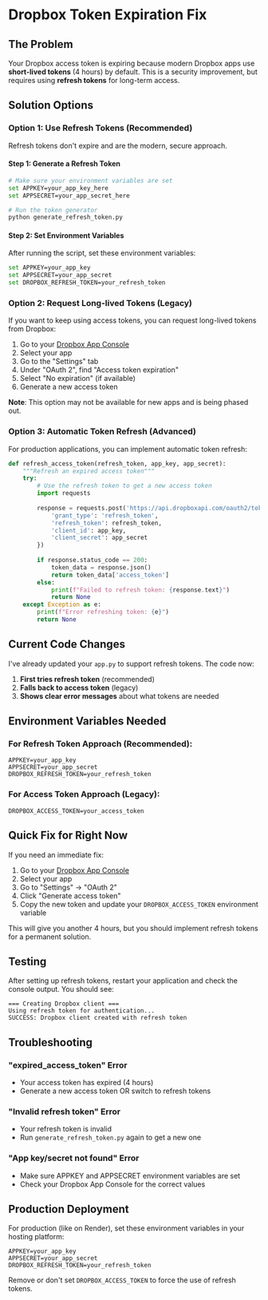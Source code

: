 # Dropbox Token Expiration Fix

## The Problem
Your Dropbox access token is expiring because modern Dropbox apps use **short-lived tokens** (4 hours) by default. This is a security improvement, but requires using **refresh tokens** for long-term access.

## Solution Options

### Option 1: Use Refresh Tokens (Recommended)
Refresh tokens don't expire and are the modern, secure approach.

#### Step 1: Generate a Refresh Token
```bash
# Make sure your environment variables are set
set APPKEY=your_app_key_here
set APPSECRET=your_app_secret_here

# Run the token generator
python generate_refresh_token.py
```

#### Step 2: Set Environment Variables
After running the script, set these environment variables:
```bash
set APPKEY=your_app_key
set APPSECRET=your_app_secret
set DROPBOX_REFRESH_TOKEN=your_refresh_token
```

### Option 2: Request Long-lived Tokens (Legacy)
If you want to keep using access tokens, you can request long-lived tokens from Dropbox:

1. Go to your [Dropbox App Console](https://www.dropbox.com/developers/apps)
2. Select your app
3. Go to the "Settings" tab
4. Under "OAuth 2", find "Access token expiration"
5. Select "No expiration" (if available)
6. Generate a new access token

**Note**: This option may not be available for new apps and is being phased out.

### Option 3: Automatic Token Refresh (Advanced)
For production applications, you can implement automatic token refresh:

```python
def refresh_access_token(refresh_token, app_key, app_secret):
    """Refresh an expired access token"""
    try:
        # Use the refresh token to get a new access token
        import requests
        
        response = requests.post('https://api.dropboxapi.com/oauth2/token', data={
            'grant_type': 'refresh_token',
            'refresh_token': refresh_token,
            'client_id': app_key,
            'client_secret': app_secret
        })
        
        if response.status_code == 200:
            token_data = response.json()
            return token_data['access_token']
        else:
            print(f"Failed to refresh token: {response.text}")
            return None
    except Exception as e:
        print(f"Error refreshing token: {e}")
        return None
```

## Current Code Changes
I've already updated your `app.py` to support refresh tokens. The code now:

1. **First tries refresh token** (recommended)
2. **Falls back to access token** (legacy)
3. **Shows clear error messages** about what tokens are needed

## Environment Variables Needed

### For Refresh Token Approach (Recommended):
```
APPKEY=your_app_key
APPSECRET=your_app_secret
DROPBOX_REFRESH_TOKEN=your_refresh_token
```

### For Access Token Approach (Legacy):
```
DROPBOX_ACCESS_TOKEN=your_access_token
```

## Quick Fix for Right Now
If you need an immediate fix:

1. Go to your [Dropbox App Console](https://www.dropbox.com/developers/apps)
2. Select your app
3. Go to "Settings" → "OAuth 2"
4. Click "Generate access token"
5. Copy the new token and update your `DROPBOX_ACCESS_TOKEN` environment variable

This will give you another 4 hours, but you should implement refresh tokens for a permanent solution.

## Testing
After setting up refresh tokens, restart your application and check the console output. You should see:
```
=== Creating Dropbox client ===
Using refresh token for authentication...
SUCCESS: Dropbox client created with refresh token
```

## Troubleshooting

### "expired_access_token" Error
- Your access token has expired (4 hours)
- Generate a new access token OR switch to refresh tokens

### "Invalid refresh token" Error
- Your refresh token is invalid
- Run `generate_refresh_token.py` again to get a new one

### "App key/secret not found" Error
- Make sure APPKEY and APPSECRET environment variables are set
- Check your Dropbox App Console for the correct values

## Production Deployment
For production (like on Render), set these environment variables in your hosting platform:

```
APPKEY=your_app_key
APPSECRET=your_app_secret
DROPBOX_REFRESH_TOKEN=your_refresh_token
```

Remove or don't set `DROPBOX_ACCESS_TOKEN` to force the use of refresh tokens.
